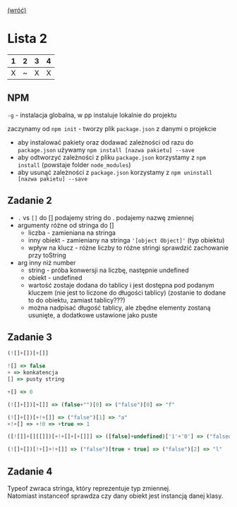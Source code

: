 [(wróć)](../)

# Lista 2
| 1 | 2 | 3 | 4 |
|---|---|---|---|
| X | ~ | X | X |

## NPM
`-g` - instalacja globalna, w pp instaluje lokalnie do projektu

zaczynamy od `npm init` - tworzy plik `package.json` z danymi o projekcie  
* aby instalować pakiety oraz dodawać zależności od razu do `package.json` używamy `npm install [nazwa pakietu] --save`  
* aby odtworzyć zależności z pliku `package.json` korzystamy z `npm install` (powstaje folder `node_modules`)
* aby usunąć zależności z `package.json` korzystamy z `npm uninstall [nazwa pakietu] --save`

## Zadanie 2
* `.` vs `[]` 
do [] podajemy string do . podajemy nazwę zmiennej
* argumenty różne od stringa do []
    * liczba - zamieniana na stringa
    * inny obiekt - zamieniany na stringa `'[object Object]'` (typ obiektu)
    * wpływ na klucz - różne liczby to różne stringi sprawdzić zachowanie przy toString
* arg inny niż number
    * string - próba konwersji na liczbę, następnie undefined
    * obiekt - undefined
    * wartość zostaje dodana do tablicy i jest dostępna pod podanym kluczem (nie jest to liczone do długości tablicy) (zostanie to dodane to do obiektu, zamiast tablicy???)
    * można nadpisać długość tablicy, ale zbędne elementy zostaną usunięte, a dodatkowe ustawione jako puste

## Zadanie 3
```js
(![]+[])[+[]]

![] => false
+ => konkatencja
[] => pusty string

+[] => 0

(![]+[])[+[]] => (false+"")[0] => ("false")[0] => "f"
```

```js
(![]+[])[+!+[]] => ("false")[1] => "a"
+!+[] => +!0 => +true => 1
```

```js
([![]]+[][[]])[+!+[]+[+[]]] => ([false]+undefined)['1'+'0'] => ("falseundefined")[10] => "i"
```

```js
(![]+[])[!+[]+!+[]] => ("false")[true + true] => ("false")[2] => "l"
```


## Zadanie 4
Typeof zwraca stringa, który reprezentuje typ zmiennej.  
Natomiast instanceof sprawdza czy dany obiekt jest instancją danej klasy.  

